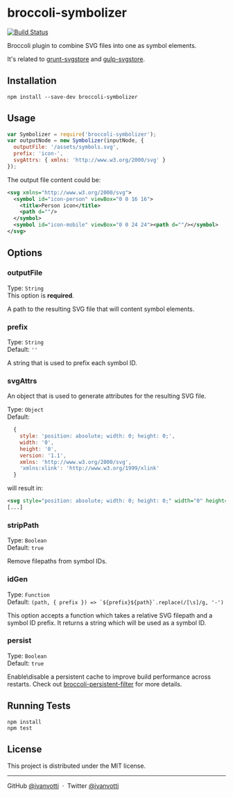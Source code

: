 # broccoli-symbolizer

[![Build Status](https://travis-ci.org/ivanvotti/broccoli-symbolizer.svg?branch=master)](https://travis-ci.org/ivanvotti/broccoli-symbolizer)

Broccoli plugin to combine SVG files into one as symbol elements.

It's related to [grunt-svgstore](https://github.com/FWeinb/grunt-svgstore) and [gulp-svgstore](https://github.com/w0rm/gulp-svgstore).

## Installation

`npm install --save-dev broccoli-symbolizer`

## Usage

```js
var Symbolizer = require('broccoli-symbolizer');
var outputNode = new Symbolizer(inputNode, {
  outputFile: '/assets/symbols.svg',
  prefix: 'icon-',
  svgAttrs: { xmlns: 'http://www.w3.org/2000/svg' }
});
```

The output file content could be:

```svg
<svg xmlns="http://www.w3.org/2000/svg">
  <symbol id="icon-person" viewBox="0 0 16 16">
    <title>Person icon</title>
    <path d=""/>
  </symbol>
  <symbol id="icon-mobile" viewBox="0 0 24 24"><path d=""/></symbol>
</svg>
```

## Options

### outputFile

Type: `String`  
This option is **required**.

A path to the resulting SVG file that will content symbol elements.

### prefix

Type: `String`  
Default: `''`

A string that is used to prefix each symbol ID.

### svgAttrs

An object that is used to generate attributes for the resulting SVG file.

Type: `Object`  
Default:

```js
  {
    style: 'position: absolute; width: 0; height: 0;',
    width: '0',
    height: '0',
    version: '1.1',
    xmlns: 'http://www.w3.org/2000/svg',
    'xmlns:xlink': 'http://www.w3.org/1999/xlink'
  }
```

will result in:

```svg
<svg style="position: absolute; width: 0; height: 0;" width="0" height="0" version="1.1" xmlns="http://www.w3.org/2000/svg" xmlns:xlink="http://www.w3.org/1999/xlink">
[...]
```

### stripPath

Type: `Boolean`  
Default: `true`

Remove filepaths from symbol IDs.

### idGen

Type: `Function`  
Default: ``(path, { prefix }) => `${prefix}${path}`.replace(/[\s]/g, '-')``

This option accepts a function which takes a relative SVG filepath and a symbol ID prefix. It returns a string which will be used as a symbol ID.

### persist

Type: `Boolean`  
Default: `true`

Enable\disable a persistent cache to improve build performance across restarts. Check out [broccoli-persistent-filter](https://github.com/stefanpenner/broccoli-persistent-filter) for more details.

## Running Tests

```
npm install
npm test
```

## License

This project is distributed under the MIT license.

---

GitHub [@ivanvotti](https://github.com/ivanvotti) &nbsp;&middot;&nbsp;
Twitter [@ivanvotti](https://twitter.com/ivanvotti)
